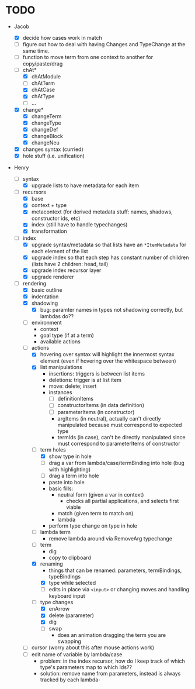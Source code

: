 # TODO

- Jacob

  - [x] decide how cases work in match
  - [ ] figure out how to deal with having Changes and TypeChange at the same time.
  - [ ] function to move term from one context to another for copy/paste/drag
  - [ ] chAt*
    - [x] chAtModule
    - [ ] chAtTerm
    - [x] chAtCase
    - [x] chAtType
    - [ ] ...
  - [x] change\*
    - [x] changeTerm
    - [x] changeType
    - [x] changeDef
    - [x] changeBlock
    - [x] changeNeu
  - [x] changes syntax (curried)
  - [x] hole stuff (i.e. unification)

- Henry

  - [ ] syntax
    - [x] upgrade lists to have metadata for each item
  - [ ] recursors
    - [x] base
    - [x] context + type
    - [x] metacontext (for derived metadata stuff: names, shadows, constructor
          ids, etc)
    - [x] index (still have to handle typechanges)
    - [x] transformation
  - [ ] index
    - [x] upgrade syntax/metadata so that lists have an `*ItemMetadata` for each
          element of the list
    - [x] upgrade index so that each step has constant number of children (lists
          have 2 children: head, tail)
    - [x] upgrade index recursor layer
    - [x] upgrade renderer
  - [ ] rendering
    - [x] basic outline
    - [x] indentation
    - [x] shadowing
      - [x] bug: paramter names in types not shadowing correctly, but lambdas
            do??
    - [ ] environment
      - context
      - goal type (if at a term)
      - available actions
    - [ ] actions
      - [x] hovering over syntax will highlight the innermost syntax element
            (even if hovering over the whitespace between)
      - [x] list manipulations
        - insertions: triggers is between list items
        - deletions: trigger is at list item
        - move: delete; insert
        - instances
          - [ ] definitionItems
          - [ ] constructorItems (in data definition)
          - [ ] parameterItems (in constructor)
          - argItems (in neutral), actually can't directly manipulated because
            must correspond to expected type
          - termIds (in case), can't be directly manipulated since must
            correspond to parameterItems of constructor
      - [ ] term holes
        - [x] show type in hole
        - [ ] drag a var from lambda/case/termBinding into hole (bug with
              highlighting)
        - [ ] drag a term into hole
        - paste into hole
        - basic fills:
          - neutral form (given a var in context)
            - checks all partial applications, and selects first viable
          - match (given term to match on)
          - lambda
        - perform type change on type in hole
      - [ ] lambda term
        - remove lambda around via RemoveArg typechange
      - [ ] term
        - dig
        - copy to clipboard
      - [x] renaming
        - things that can be renamed: parameters, termBindings, typeBindings
        - [x] type while selected
        - [ ] edits in place via `<input>` or changing moves and handling
              keyboard input
      - [ ] type changes
        - [x] enArrow
        - [x] delete (parameter)
        - [x] dig
        - [ ] swap
          - does an animation dragging the term you are swapping
    - [ ] cursor (worry about this after mouse actions work)
    - [ ] edit name of variable by lambda/case
      - problem: in the index recursor, how do I keep track of which type's
        parameters map to which Ids??
      - solution: remove name from parameters, instead is always tracked by each lambda-
